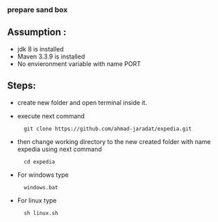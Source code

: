 ### prepare sand box

## Assumption :
* jdk 8 is installed
* Maven 3.3.9 is installed
* No envieronment variable with name PORT
	
## Steps:
* create new folder and open terminal inside it.


* execute next command

		git clone https://github.com/ahmad-jaradat/expedia.git


* then change working directory to the new created folder with name expedia using next command

		cd expedia
* For windows type  
 		
        windows.bat  
        
* For linux type

		sh linux.sh
	
